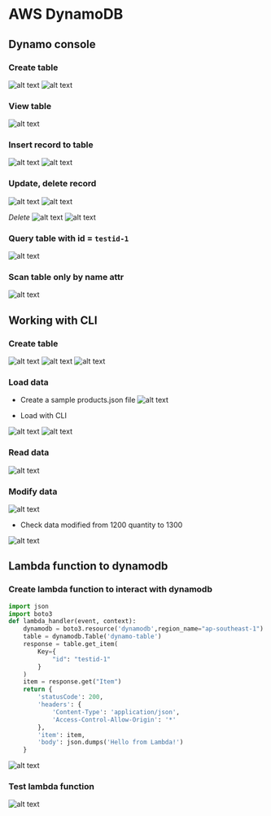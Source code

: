 # AWS DynamoDB


## Dynamo console

### Create table

![alt text](image.png)
![alt text](image-1.png)

### View table

![alt text](image-2.png)

### Insert record to table

![alt text](image-3.png)
![alt text](image-4.png)

### Update, delete record
![alt text](image-5.png)
![alt text](image-6.png)

*Delete*
![alt text](image-7.png)
![alt text](image-8.png)

### Query table with id = `testid-1`

![alt text](image-9.png)

### Scan table only by name attr

![alt text](image-10.png)

## Working with CLI

### Create table

![alt text](image-13.png)
![alt text](image-14.png)
![alt text](image-15.png)

### Load data

- Create a sample products.json file
![alt text](image-16.png)

- Load with CLI

![alt text](image-17.png)
![alt text](image-18.png)


### Read data

![alt text](image-19.png)


### Modify data

![alt text](image-20.png)

- Check data modified from 1200 quantity to 1300

![alt text](image-21.png)

## Lambda function to dynamodb

### Create lambda function to interact with dynamodb
```python
import json
import boto3
def lambda_handler(event, context):
    dynamodb = boto3.resource('dynamodb',region_name="ap-southeast-1")
    table = dynamodb.Table('dynamo-table')
    response = table.get_item(
        Key={
            "id": "testid-1"
        }
    )
    item = response.get("Item")
    return {
        'statusCode': 200,
        'headers': {
            'Content-Type': 'application/json',
            'Access-Control-Allow-Origin': '*'
        },
        'item': item,
        'body': json.dumps('Hello from Lambda!')
    }

```
![alt text](image-11.png)

### Test lambda function

![alt text](image-12.png)